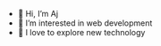 - 👋 Hi, I’m Aj
- 👀 I’m interested in web development
- 💞️ I love to explore new technology

<!---
ajtech97/ajtech97 is a ✨ special ✨ repository because its `README.md` (this file) appears on your GitHub profile.
You can click the Preview link to take a look at your changes.
--->
